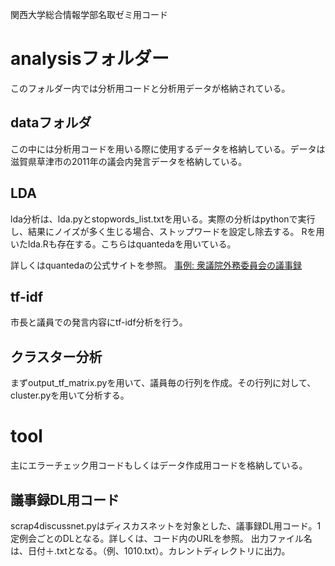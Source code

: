 関西大学総合情報学部名取ゼミ用コード

# analysisフォルダー
このフォルダー内では分析用コードと分析用データが格納されている。

## dataフォルダ
この中には分析用コードを用いる際に使用するデータを格納している。データは滋賀県草津市の2011年の議会内発言データを格納している。

## LDA
lda分析は、lda.pyとstopwords_list.txtを用いる。実際の分析はpythonで実行し、結果にノイズが多く生じる場合、ストップワードを設定し除去する。
Rを用いたlda.Rも存在する。こちらはquantedaを用いている。

詳しくはquantedaの公式サイトを参照。
[事例: 衆議院外務委員会の議事録](https://quanteda.io/articles/pkgdown/examples/japanese_speech_ja.html)

## tf-idf
市長と議員での発言内容にtf-idf分析を行う。

## クラスター分析
まずoutput_tf_matrix.pyを用いて、議員毎の行列を作成。その行列に対して、cluster.pyを用いて分析する。

# tool
主にエラーチェック用コードもしくはデータ作成用コードを格納している。

## 議事録DL用コード
scrap4discussnet.pyはディスカスネットを対象とした、議事録DL用コード。1定例会ごとのDLとなる。詳しくは、コード内のURLを参照。
出力ファイル名は、日付＋.txtとなる。（例、1010.txt）。カレントディレクトリに出力。
